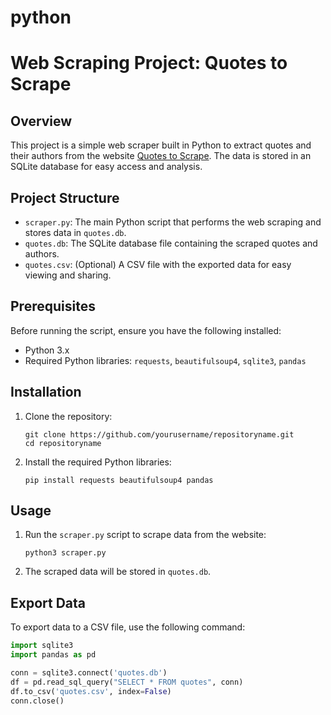 # python
# Web Scraping Project: Quotes to Scrape

## Overview
This project is a simple web scraper built in Python to extract quotes and their authors from the website [Quotes to Scrape](http://quotes.toscrape.com). The data is stored in an SQLite database for easy access and analysis.

## Project Structure
- `scraper.py`: The main Python script that performs the web scraping and stores data in `quotes.db`.
- `quotes.db`: The SQLite database file containing the scraped quotes and authors.
- `quotes.csv`: (Optional) A CSV file with the exported data for easy viewing and sharing.

## Prerequisites
Before running the script, ensure you have the following installed:
- Python 3.x
- Required Python libraries: `requests`, `beautifulsoup4`, `sqlite3`, `pandas`

## Installation
1. Clone the repository:
    ```
    git clone https://github.com/yourusername/repositoryname.git
    cd repositoryname
    ```
2. Install the required Python libraries:
    ```
    pip install requests beautifulsoup4 pandas
    ```

## Usage
1. Run the `scraper.py` script to scrape data from the website:
    ```
    python3 scraper.py
    ```
2. The scraped data will be stored in `quotes.db`.

## Export Data
To export data to a CSV file, use the following command:
```python
import sqlite3
import pandas as pd

conn = sqlite3.connect('quotes.db')
df = pd.read_sql_query("SELECT * FROM quotes", conn)
df.to_csv('quotes.csv', index=False)
conn.close()
